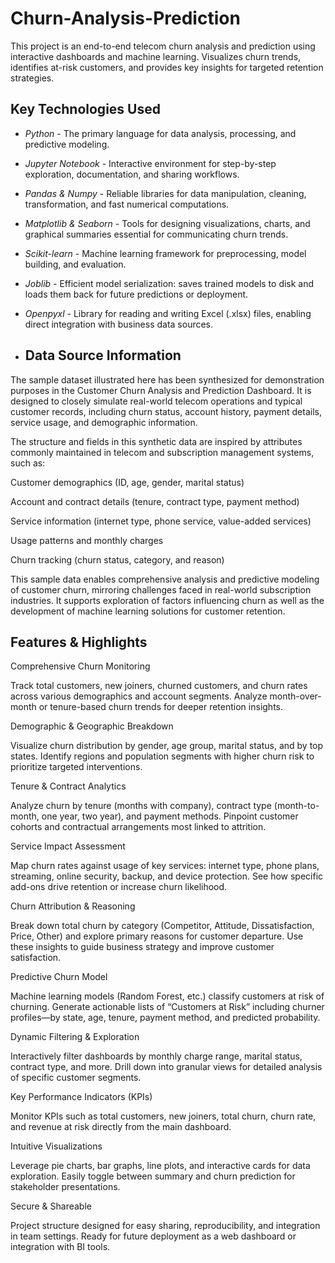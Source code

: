 # Churn-Analysis-Prediction
This project is an end-to-end telecom churn analysis and prediction using interactive dashboards and machine learning. Visualizes churn trends, identifies at-risk customers, and provides key insights for targeted retention strategies.

## Key Technologies Used

- *Python* - The primary language for data analysis, processing, and predictive modeling.

- *Jupyter Notebook* - Interactive environment for step-by-step exploration, documentation, and sharing workflows.

- *Pandas & Numpy* - Reliable libraries for data manipulation, cleaning, transformation, and fast numerical computations.

- *Matplotlib & Seaborn* - Tools for designing visualizations, charts, and graphical summaries essential for communicating churn trends.

- *Scikit-learn* - Machine learning framework for preprocessing, model building, and evaluation.

- *Joblib* - Efficient model serialization: saves trained models to disk and loads them back for future predictions or deployment.

- *Openpyxl* - Library for reading and writing Excel (.xlsx) files, enabling direct integration with business data sources.

- ## Data Source Information

 The sample dataset illustrated here has been synthesized for demonstration purposes in the Customer Churn Analysis and Prediction Dashboard. It is designed to closely simulate real-world telecom operations and typical customer records, including churn status, account history, payment details, service usage, and demographic information.

The structure and fields in this synthetic data are inspired by attributes commonly maintained in telecom and subscription management systems, such as:

Customer demographics (ID, age, gender, marital status)

Account and contract details (tenure, contract type, payment method)

Service information (internet type, phone service, value-added services)

Usage patterns and monthly charges

Churn tracking (churn status, category, and reason)

This sample data enables comprehensive analysis and predictive modeling of customer churn, mirroring challenges faced in real-world subscription industries. It supports exploration of factors influencing churn as well as the development of machine learning solutions for customer retention.

## Features & Highlights
Comprehensive Churn Monitoring

Track total customers, new joiners, churned customers, and churn rates across various demographics and account segments. Analyze month-over-month or tenure-based churn trends for deeper retention insights.

Demographic & Geographic Breakdown

Visualize churn distribution by gender, age group, marital status, and by top states. Identify regions and population segments with higher churn risk to prioritize targeted interventions.

Tenure & Contract Analytics

Analyze churn by tenure (months with company), contract type (month-to-month, one year, two year), and payment methods. Pinpoint customer cohorts and contractual arrangements most linked to attrition.

Service Impact Assessment

Map churn rates against usage of key services: internet type, phone plans, streaming, online security, backup, and device protection. See how specific add-ons drive retention or increase churn likelihood.

Churn Attribution & Reasoning

Break down total churn by category (Competitor, Attitude, Dissatisfaction, Price, Other) and explore primary reasons for customer departure. Use these insights to guide business strategy and improve customer satisfaction.

Predictive Churn Model

Machine learning models (Random Forest, etc.) classify customers at risk of churning. Generate actionable lists of “Customers at Risk” including churner profiles—by state, age, tenure, payment method, and predicted probability.

Dynamic Filtering & Exploration

Interactively filter dashboards by monthly charge range, marital status, contract type, and more. Drill down into granular views for detailed analysis of specific customer segments.

Key Performance Indicators (KPIs)

Monitor KPIs such as total customers, new joiners, total churn, churn rate, and revenue at risk directly from the main dashboard.

Intuitive Visualizations

Leverage pie charts, bar graphs, line plots, and interactive cards for data exploration. Easily toggle between summary and churn prediction for stakeholder presentations.

Secure & Shareable

Project structure designed for easy sharing, reproducibility, and integration in team settings. Ready for future deployment as a web dashboard or integration with BI tools.
